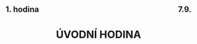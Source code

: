 ## <div style="display: flex; justify-content: space-between;"><div>1. hodina</div><div>7.9.</div></div>
# <div style="text-align: center">ÚVODNÍ HODINA</div>